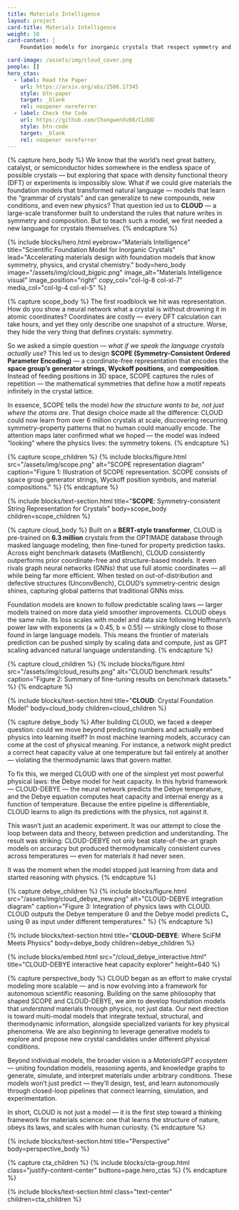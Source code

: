 ```yaml
---
title: Materials Intelligence
layout: project
card-title: Materials Intelligence
weight: 10
card-content: |
    Foundation models for inorganic crystals that respect symmetry and physics.

card-image: /assets/img/cloud_cover.png
people: []
hero_ctas:
  - label: Read the Paper
    url: https://arxiv.org/abs/2506.17345
    style: btn-paper
    target: _blank
    rel: noopener noreferrer
  - label: Check the Code
    url: https://github.com/ChangwenXu98/CLOUD
    style: btn-code
    target: _blank
    rel: noopener noreferrer
---
```


{% capture hero_body %}
We know that the world’s next great battery, catalyst, or semiconductor hides somewhere in the endless space of possible crystals — but exploring that space with density functional theory (DFT) or experiments is impossibly slow. What if we could give materials the foundation models that transformed natural language — models that learn the “grammar of crystals” and can generalize to new compounds, new conditions, and even new physics? That question led us to **CLOUD** — a large-scale transformer built to understand the rules that nature writes in symmetry and composition. But to teach such a model, we first needed a new language for crystals themselves.
{% endcapture %}

{% include blocks/hero.html
    eyebrow="Materials Intelligence"
    title="Scientific Foundation Model for Inorganic Crystals"
    lead="Accelerating materials design with foundation models that know symmetry, physics, and crystal chemistry."
    body=hero_body
    image="/assets/img/cloud_bigpic.png"
    image_alt="Materials Intelligence visual"
    image_position="right"
    copy_col="col-lg-8 col-xl-7"
  media_col="col-lg-4 col-xl-5"
%}

{% capture scope_body %}
The first roadblock we hit was representation. How do you show a neural network what a crystal is without drowning it in atomic coordinates? Coordinates are costly — every DFT calculation can take hours, and yet they only describe one snapshot of a structure. Worse, they hide the very thing that defines crystals: symmetry.

So we asked a simple question — *what if we speak the language crystals actually use*? This led us to design **SCOPE (Symmetry-Consistent Ordered Parameter Encoding)** — a coordinate-free representation that encodes the **space group’s generator strings**, **Wyckoff positions**, and **composition**. Instead of feeding positions in 3D space, SCOPE captures the rules of repetition — the mathematical symmetries that define how a motif repeats infinitely in the crystal lattice.

In essence, SCOPE tells the model *how the structure wants to be, not just where the atoms are*. That design choice made all the difference: CLOUD could now learn from over 6 million crystals at scale, discovering recurring symmetry–property patterns that no human could manually encode. The attention maps later confirmed what we hoped — the model was indeed “looking” where the physics lives: the symmetry tokens.
{% endcapture %}

{% capture scope_children %}
{% include blocks/figure.html
    src="/assets/img/scope.png"
    alt="SCOPE representation diagram"
    caption="Figure 1: Illustration of SCOPE representation. SCOPE consists of space group generator strings, Wyckoff position symbols, and material compositions."
%}
{% endcapture %}

{% include blocks/text-section.html
    title="**SCOPE**: Symmetry-consistent String Representation for Crystals"
    body=scope_body
    children=scope_children
%}

{% capture cloud_body %}
Built on a **BERT-style transformer**, CLOUD is pre-trained on **6.3 million** crystals from the OPTIMADE database through masked language modeling, then fine-tuned for property prediction tasks. Across eight benchmark datasets (MatBench), CLOUD consistently outperforms prior coordinate-free and structure-based models. It even rivals graph neural networks (GNNs) that use full atomic coordinates — all while being far more efficient. When tested on out-of-distribution and defective structures (UnconvBench), CLOUD’s symmetry-centric design shines, capturing global patterns that traditional GNNs miss.

Foundation models are known to follow predictable scaling laws — larger models trained on more data yield smoother improvements. CLOUD obeys the same rule. Its loss scales with model and data size following Hoffmann’s power law with exponents (a ≈ 0.45, b ≈ 0.55) — strikingly close to those found in large language models. This means the frontier of materials prediction can be pushed simply by scaling data and compute, just as GPT scaling advanced natural language understanding.
{% endcapture %}

{% capture cloud_children %}
{% include blocks/figure.html
    src="/assets/img/cloud_results.png"
    alt="CLOUD benchmark results"
    caption="Figure 2: Summary of fine-tuning results on benchmark datasets."
%}
{% endcapture %}

{% include blocks/text-section.html
    title="**CLOUD**: Crystal Foundation Model"
    body=cloud_body
    children=cloud_children
%}

{% capture debye_body %}
After building CLOUD, we faced a deeper question: could we move beyond predicting numbers and actually embed physics into learning itself? In most machine learning models, accuracy can come at the cost of physical meaning. For instance, a network might predict a correct heat capacity value at one temperature but fail entirely at another — violating the thermodynamic laws that govern matter.

To fix this, we merged CLOUD with one of the simplest yet most powerful physical laws: the Debye model for heat capacity. In this hybrid framework — CLOUD-DEBYE — the neural network predicts the Debye temperature, and the Debye equation computes heat capacity and internal energy as a function of temperature. Because the entire pipeline is differentiable, CLOUD learns to align its predictions with the physics, not against it.

This wasn’t just an academic experiment. It was our attempt to close the loop between data and theory, between prediction and understanding. The result was striking: CLOUD-DEBYE not only beat state-of-the-art graph models on accuracy but produced thermodynamically consistent curves across temperatures — even for materials it had never seen.

It was the moment when the model stopped just learning from data and started reasoning with physics.
{% endcapture %}

{% capture debye_children %}
{% include blocks/figure.html
    src="/assets/img/cloud_debye_new.png"
    alt="CLOUD-DEBYE integration diagram"
    caption="Figure 3: Integration of physics laws with CLOUD. CLOUD outputs the Debye temperature Θ and the Debye model predicts Cᵥ using Θ as input under different temperatures."
%}
{% endcapture %}

{% include blocks/text-section.html
    title="**CLOUD-DEBYE**: Where SciFM Meets Physics"
    body=debye_body
    children=debye_children
%}

{% include blocks/embed.html
    src="/cloud_debye_interactive.html"
    title="CLOUD-DEBYE interactive heat capacity explorer"
    height=640
%}

{% capture perspective_body %}
CLOUD began as an effort to make crystal modeling more scalable — and is now evolving into a framework for autonomous scientific reasoning. Building on the same philosophy that shaped SCOPE and CLOUD-DEBYE, we aim to develop foundation models that *understand* materials through physics, not just data. Our next direction is toward multi-modal models that integrate textual, structural, and thermodynamic information, alongside specialized variants for key physical phenomena. We are also beginning to leverage generative models to explore and propose new crystal candidates under different physical conditions.

Beyond individual models, the broader vision is a *MaterialsGPT ecosystem* — uniting foundation models, reasoning agents, and knowledge graphs to generate, simulate, and interpret materials under arbitrary conditions. These models won’t just predict — they’ll design, test, and learn autonomously through closed-loop pipelines that connect learning, simulation, and experimentation.

In short, CLOUD is not just a model — it is the first step toward a thinking framework for materials science: one that learns the structure of nature, obeys its laws, and scales with human curiosity.
{% endcapture %}

{% include blocks/text-section.html
    title="Perspective"
    body=perspective_body
%}

{% capture cta_children %}
{% include blocks/cta-group.html
    class="justify-content-center"
    buttons=page.hero_ctas
%}
{% endcapture %}

{% include blocks/text-section.html
    class="text-center"
    children=cta_children
%}

